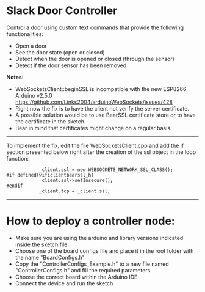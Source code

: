 # Slack Door Controller

Control a door using custom text commands that provide the following functionalities:
- Open a door
- See the door state (open or closed)
- Detect when the door is opened or closed (through the sensor)
- Detect if the door sensor has been removed

**Notes:**
- WebSocketsClient::beginSSL is incompatible with the new ESP8266 Arduino v2.5.0
https://github.com/Links2004/arduinoWebSockets/issues/428
- Right now the fix is to have the client not verify the server certificate.
- A possible solution would be to use BearSSL certificate store or to have the certificate in the sketch.
- Bear in mind that certificates might change on a regular basis.

-------------------------------------------------------------

To implement the fix, edit the file WebSocketsClient.cpp and add the if section presented below right after the creation of the ssl object in the loop function:
```
            _client.ssl = new WEBSOCKETS_NETWORK_SSL_CLASS();
#if defined(wificlientbearssl_h)
			_client.ssl->setInsecure();
#endif
            _client.tcp = _client.ssl;
```
----------------------------------------------------------------

# How to deploy a controller node:
- Make sure you are using the arduino and library versions indicated inside the sketch file
- Choose one of the board configs file and place it in the root folder with the name "BoardConfigs.h"
- Copy the "ControllerConfigs_Example.h" to a new file named "ControllerConfigs.h" and fill the required parameters
- Choose the correct board within the Arduino IDE
- Connect the device and run the sketch
